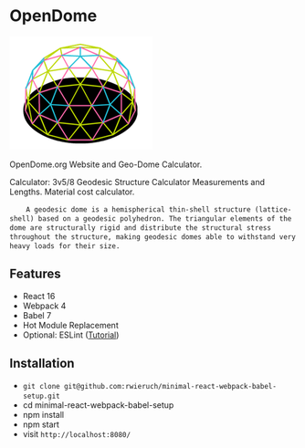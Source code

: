 # OpenDome

![alt text](https://raw.githubusercontent.com/jjwallace/opendome/master/src/assets/img/iso-dome.png)

OpenDome.org Website and Geo-Dome Calculator.

Calculator:
    3v5/8 Geodesic Structure Calculator
        Measurements and Lengths.
        Material cost calculator.

        A geodesic dome is a hemispherical thin-shell structure (lattice-shell) based on a geodesic polyhedron. The triangular elements of the dome are structurally rigid and distribute the structural stress throughout the structure, making geodesic domes able to withstand very heavy loads for their size.

## Features

* React 16
* Webpack 4
* Babel 7
* Hot Module Replacement
* Optional: ESLint ([Tutorial](https://www.robinwieruch.de/react-eslint-webpack-babel/))

## Installation

* `git clone git@github.com:rwieruch/minimal-react-webpack-babel-setup.git`
* cd minimal-react-webpack-babel-setup
* npm install
* npm start
* visit `http://localhost:8080/`
